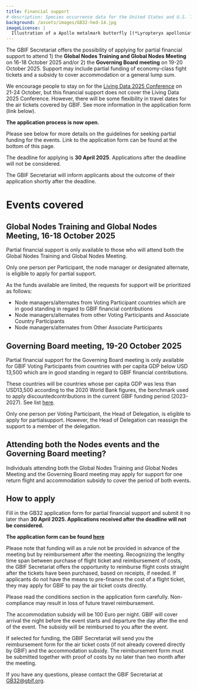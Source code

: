 ```yaml
---
title: Financial support
# description: Species occurrence data for the United States and U.S. Territories.
background: /assets/images/GB32-hed-14.jpg
imageLicense: |
  Illustration of a Apollo metalmark butterfly [(*Lyropteryx apollonia* Westwood, 1851)](https://www.gbif.org/species/165273183) from E.A. Seguy Papillons. Tolmer Editeur, Paris. Via [Biodiversity Heritage Library.](https://flic.kr/p/Diwh57)
---
```


The GBIF Secretariat offers the possibility of applying for partial financial support to attend 1) the **Global Nodes Training and Global Nodes Meeting** on 16-18 October 2025 and/or 2) the **Governing Board meeting** on 19-20 October 2025. Support may include partial funding of economy-class fight tickets and a subsidy to cover accommodation or a general lump sum.  

We encourage people to stay on for the [Living Data 2025 Conference](https://www.livingdata2025.com/) on 21-24 October, but this financial support does not cover the Living Data 2025 Conference. However, there will be some flexibility in travel dates for the air tickets covered by GBIF. See more information in the application form (link below). 

**The application process is now open.**  

Please see below for more details on the guidelines for seeking partial funding for the events. Link to the application form can be found at the bottom of this page.  

The deadline for applying is **30 April 2025**. Applications after the deadline will not be considered.  

The GBIF Secretariat will inform applicants about the outcome of their application shortly after the deadline.  

# Events covered 

## Global Nodes Training and Global Nodes Meeting, 16-18 October 2025

Partial financial support is only available to those who will attend both the Global Nodes Training and Global Nodes Meeting. 

Only one person per Participant, the node manager or designated alternate, is eligible to apply for partial support. 

As the funds available are limited, the requests for support will be prioritized as follows: 
- Node managers/alternates from Voting Participant countries which are in good standing in regard to GBIF financial contributions
- Node managers/alternates from other Voting Participants and Associate Country Participants
- Node managers/alternates from Other Associate Participants

## Governing Board meeting, 19-20 October 2025
Partial financial support for the Governing Board meeting is only available for GBIF Voting Participants from countries with per capita GDP below USD 13,500 which are in good standing in regard to GBIF financial contributions.  

These countries will be countries whose per capita GDP was less than USD13,500 according to the 2020 World Bank figures, the benchmark used to apply discountedcontributions in the current GBIF funding period (2023-2027). See list [here](/assets/documents/GB32_VP_low_GPD.pdf).  

Only one person per Voting Participant, the Head of Delegation, is eligible to apply for partialsupport. However, the Head of Delegation can reassign the support to a member of the delegation.  

## Attending both the Nodes events and the Governing Board meeting?
Individuals attending both the Global Nodes Training and Global Nodes Meeting and the Governing Board meeting may apply for support for one return flight and accommodation subsidy to cover the period of both events.

## How to apply
Fill in the GB32 application form for partial financial support and submit it no later than **30 April 2025. Applications received after the deadline will not be considered.**   

**The application form can be found [here](https://docs.google.com/forms/d/e/1FAIpQLScoplI1y89JeEUAwCzaM2QjiR1G9_9HlnYDtPP9caCWY00E6A/viewform?usp=sharing)**  

Please note that funding will as a rule not be provided in advance of the meeting but by reimbursement after the meeting. Recognizing the lengthy time span between purchase of flight ticket and reimbursement of costs, the GBIF Secretariat offers the opportunity to reimburse flight costs straight after the tickets have been purchased, based on receipts, if needed. If applicants do not have the means to pre-finance the cost of a flight ticket, they may apply for GBIF to pay the air ticket costs directly. 

Please read the conditions section in the application form carefully. Non-compliance may result in loss of future travel reimbursement.  

The accommodation subsidy will be 100 Euro per night. GBIF will cover arrival the night before the event starts and departure the day after the end of the event. The subsidy will be reimbursed to you after the event.

If selected for funding, the GBIF Secretariat will send you the reimbursement form for the air ticket costs (if not already covered directly by GBIF) and the accommodation subsidy. The reimbursement form must be submitted together with proof of costs by no later than two month after the meeting.

If you have any questions, please contact the GBIF Secretariat at [GB32@gbif.org](mailto:GB32@gbif.org). 



